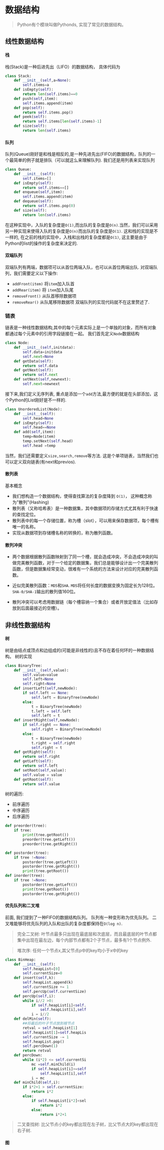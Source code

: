 # 数据结构

> Python有个模块叫做Pythonds, 实现了常见的数据结构。

## 线性数据结构

#### 栈
栈(Stack)是一种后进先出（LIFO）的数据结构，
具体代码为
```python
class Stack:
    def __init__(self,a=None):
        self.items=a
    def isEmpty(self):
        return len(self.items)==0
    def push(self,item):
        self.items.append(item)
    def pop(self):
        return self.items.pop()
    def peek(self):
        return self.items[len(self.items)-1] 
    def size(self):
        return len(self.items)
```
#### 队列
队列(Queue)刚好是和栈是相反的,是一种先进先出(FIFO)的数据结构，队列的一个最简单的例子就是排队（可以就这么来理解队列). 我们还是用列表来实现队列
```python
class Queue:
    def __init__(self):
        self.items=[]
    def isEmpty(self):
        return self.items==[]
    def enqueue(self,item):
        self.items.append(item)
    def dequeue(self):
        return self.items.pop(0)
    def size(self):
        return len(self.items)
```
在这种实现中，入队的复杂度是`O(1)`,而出队的复杂度是`O(n)`.当然，我们可以采用另一种实现来使得入队的复杂度是`O(n)`而出队的复杂度是`O(1)`. 这和栈的实现是不一样的, 在之前的栈的实现中，入栈和出栈的复杂度都是`O(1)`, 这主要是由于Python的list的操作的复杂度来决定的.

#### 双端队列
双端队列有两端，数据项可以从首位两端入队，也可以从首位两端出队.
对双端队列，我们需要定义以下操作:
* `addFront(item)` 将`item`加入队首
* `addRear(item)` 将 `item`加入队尾
* `removeFront()` 从队首移除数据项
* `removeRear()` 从队尾移除数据项
双端队列的实现代码就不在这里赘述了.

### 链表
链表是一种线性数据结构,其中的每个元素实际上是一个单独的对象，而所有对象都通过每个元素中的引用字段链接在一起。
我们首先定义`Node`数据结构
```python
class Node:
    def __init__(self,initdata):
        self.data=initdata
        self.next=None
    def getData(self):
        return self.data
    def getNext(self):
        return self.next
    def setNext(self,newnext):
        self.next=newnext
```
接下来,我们定义无序列表, 重点是添加一个`add`方法,最方便的就是在头部添加，这个Python的List刚好是不一样的.
```python
class UnorderedList(Node):
    def __init__(self):
        self.head=None
    def isEmpty(self):
        self.head==None
    def add(self,item):
        temp=Node(item)
        temp.setNext(self.head)
        self.head =temp
```
当然，我们还需要定义`size,search,remove`等方法. 这是个单项链表，当然我们也可以定义双向链表(有next和previos).

    
#### 散列表

基本概念
* 我们想构造一个数据结构，使得查找算法的复杂度降到 `O(1)`， 这种概念称为"散列"(Hashing)
* 散列表（又称哈希表）是一种数据集，其中数据项的存储方式尤其有利于快速的查找定位。
* 散列表中的每一个存储位置，称为槽（slot），可以用来保存数据项，每个槽有唯一的名称。
* 实现从数据项到存储槽名称的转换的，称为散列函数。

#### 散列冲突

* 两个数据根据散列函数映射到了同一个槽，就会造成冲突，不会造成冲突的叫做完美散列函数，对于一个给定的数据集，我们总是能够设计出一个完美散列函数，但是数据集经常变动，很难有一个系统的方法来设计对应的完美散列函数。

* 近似完美散列函数：`MD5`和`SHA`. `MD5`将任何长度的数据变换为固定长为128位。`SHA-0/SHA-1`输出的散列值160位。

* 散列冲突可以考虑用数据链（每个槽容纳一个集合）或者开放定值法（比如存放到后面最接近的空槽）。 

## 非线性数据结构

#### 树
树是由结点或顶点和边组成的(可能是非线性的)且不存在着任何环的一种数据结构。
树的实现
```python
class BinaryTree:
    def __init__(self,value):
        self.value=value
        self.left=None
        self.right=None
    def insertLeft(self,newNode):
        if self.left == None:
            self.left = BinaryTree(newNode)
        else:
            t = BinaryTree(newNode)
            t.left = self.left 
            self.left = t
    def insertRight(self,newNode):
        if self.right == None:
            self.right = BinaryTree(newNode)
        else:
            t = BinaryTree(newNode)
            t.right = self.right
            self.right = t
    def getRight(self):
        return self.right
    def getLeft(self):
        return self.left
    def setRoot(self,value):
        self.value = value
    def getRoot(self):
        return self.value
```

树的遍历:
* 前序遍历
* 中序遍历
* 后序遍历

```python
def preorder(tree):
    if tree:
        print(tree.getRoot())
        preorder(tree.getLeft())
        preorder(tree.getRight())

def postorder(tree):
    if tree !=None:
        postorder(tree.getLeft())
        postorder(tree.getRight())
        print(tree.getRoot())
def inorder(tree):
    if tree !=None:
        postorder(tree.getLeft())
        print(tree.getRoot())
        postorder(tree.getRight())
```


#### 优先队列和二叉堆
前面, 我们提到了一种FIFO的数据结构队列。
队列有一种变形称为优先队列。
二叉堆能够将优先队列的入队和出队的复杂度都保持在`O(log n)`.

> 完全二叉树: 叶节点最多只出现在最底层和次底层，而且最底层的叶节点都集中出现在最左边，每个内部节点都有2个子节点，最多有1个节点例外.


> 堆次序: 任何一个节点x,其父节点p中的key均小于x中的key

```python
class BinHeap:
    def __init__(self):
        self.heapList=[0]
        self.currentSize=0
    def insert(self,k):
        self.heapList.append(k)
        self.currentSize += 1
        self.percUp(self.currentSize)
    def percUp(self,i):
        while i//2 >0:
            if self.heapList[i]<self.
                self.heapList[i],self
            i = i//2
    def delMin(self):
        ##将最后的叶子节点放到根节点
        retval = self.heapList[1]
        self.heapList[1]=self.heapLis
        self.currentSize -= 1
        self.heapList.pop()
        self.percDown(1)
        return retval
    def percDown:
        while (i*2) <= self.currentSi
            mc =self.minChild(i)
            if self.heapList[i]>=self
                self.heapList[i],self
            i = mc
    def minChild(self,i):
        if i*2+1 > self.currentSize:
            return i*2
        else:
            if self.heapList[i*2]<sel
                return i*2
            else:
                return i*2+1
```


> 二叉查找树: 
比父节点小的key都出现在左子树，比父节点大的key都出现在右子树.



#### 图




